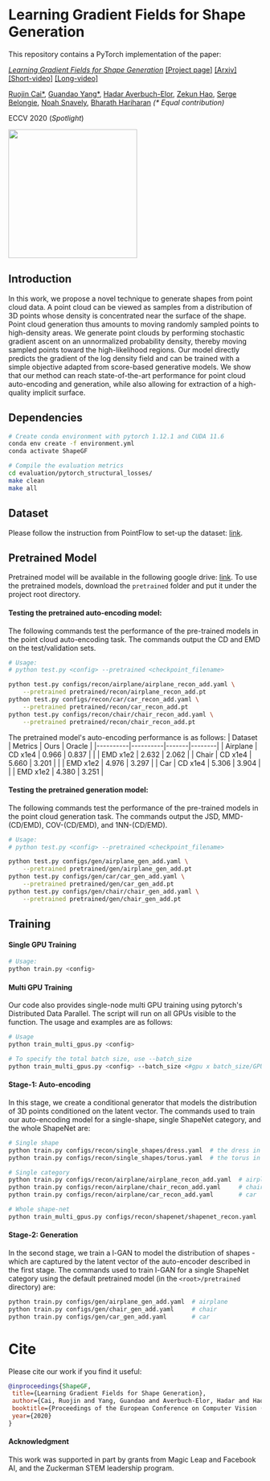 # Learning Gradient Fields for Shape Generation

This repository contains a PyTorch implementation of the paper:

[*Learning Gradient Fields for Shape Generation*](http://www.cs.cornell.edu/~ruojin/ShapeGF/)
[[Project page]](http://www.cs.cornell.edu/~ruojin/ShapeGF/)
[[Arxiv]](https://arxiv.org/abs/2008.06520)
[[Short-video]](https://www.youtube.com/watch?v=HQTbtFzDYAU)
[[Long-video]](https://www.youtube.com/watch?v=xCCdnzt7NPA)

[Ruojin Cai*](http://www.cs.cornell.edu/~ruojin/), 
[Guandao Yang*](https://www.guandaoyang.com/), 
[Hadar Averbuch-Elor](http://www.cs.cornell.edu/~hadarelor/), 
[Zekun Hao](http://www.cs.cornell.edu/~zekun/), 
[Serge Belongie](http://blogs.cornell.edu/techfaculty/serge-belongie/), 
[Noah Snavely](http://www.cs.cornell.edu/~snavely/), 
[Bharath Hariharan](http://home.bharathh.info/)
_(* Equal contribution)_

ECCV 2020 (*Spotlight*)

<p float="left">
    <img src="assets/ShapeGF.gif" height="256"/>
</p>

## Introduction
In this work, we propose a novel technique to generate shapes from point cloud data. A point cloud can be viewed as samples from a distribution of 3D points whose density is concentrated near the surface of the shape. Point cloud generation thus amounts to moving randomly sampled points to high-density areas. We generate point clouds by performing stochastic gradient ascent on an unnormalized probability density, thereby moving sampled points toward the high-likelihood regions. Our model directly predicts the gradient of the log density field and can be trained with a simple objective adapted from score-based generative models. We show that our method can reach state-of-the-art performance for point cloud auto-encoding and generation, while also allowing for extraction of a high-quality implicit surface.

## Dependencies
```bash
# Create conda environment with pytorch 1.12.1 and CUDA 11.6
conda env create -f environment.yml
conda activate ShapeGF

# Compile the evaluation metrics
cd evaluation/pytorch_structural_losses/
make clean
make all
```

## Dataset

Please follow the instruction from PointFlow to set-up the dataset: [link](https://github.com/stevenygd/PointFlow). 

## Pretrained Model 

Pretrained model will be available in the following google drive: [link](https://drive.google.com/drive/folders/1VBtAKSQBKaKoOeTzORbrWcnPoBk9Wl4-?usp=sharing).
To use the pretrained models, download the `pretrained` folder and put it under the project root directory.

#### Testing the pretrained auto-encoding model:
The following commands test the performance of the pre-trained models in the point cloud auto-encoding task.
The commands output the CD and EMD on the test/validation sets.
```bash
# Usage:
# python test.py <config> --pretrained <checkpoint_filename>

python test.py configs/recon/airplane/airplane_recon_add.yaml \
    --pretrained pretrained/recon/airplane_recon_add.pt
python test.py configs/recon/car/car_recon_add.yaml \
    --pretrained pretrained/recon/car_recon_add.pt
python test.py configs/recon/chair/chair_recon_add.yaml \
    --pretrained pretrained/recon/chair_recon_add.pt
```

The pretrained model's auto-encoding performance is as follows:
| Dataset  | Metrics  | Ours  | Oracle |
|----------|----------|-------|--------|
| Airplane | CD x1e4  | 0.966 |  0.837 |
|          | EMD x1e2 | 2.632 |  2.062 |
| Chair    | CD x1e4  | 5.660 |  3.201 |
|          | EMD x1e2 | 4.976 |  3.297 |
| Car      | CD x1e4  | 5.306 |  3.904 |
|          | EMD x1e2 | 4.380 |  3.251 |

#### Testing the pretrained generation model:
The following commands test the performance of the pre-trained models in the point cloud generation task.
The commands output the JSD, MMD-(CD/EMD), COV-(CD/EMD), and 1NN-(CD/EMD).

```bash
# Usage:
# python test.py <config> --pretrained <checkpoint_filename>

python test.py configs/gen/airplane_gen_add.yaml \
    --pretrained pretrained/gen/airplane_gen_add.pt
python test.py configs/gen/car/car_gen_add.yaml \
    --pretrained pretrained/gen/car_gen_add.pt
python test.py configs/gen/chair/chair_gen_add.yaml \
    --pretrained pretrained/gen/chair_gen_add.pt
```


## Training
#### Single GPU Training
```bash
# Usage:
python train.py <config>
```

#### Multi GPU Training

Our code also provides single-node multi GPU training using pytorch's Distributed Data Parallel.
The script will run on all GPUs visible to the function.
The usage and examples are as follows:
```bash
# Usage
python train_multi_gpus.py <config> 

# To specify the total batch size, use --batch_size
python train_multi_gpus.py <config> --batch_size <#gpu x batch_size/GPU>
```

#### Stage-1: Auto-encoding
In this stage, we create a conditional generator that models the distribution of 3D points conditioned on the latent vector.
The commands used to train our auto-encoding model for a single-shape, single ShapeNet category, and the whole ShapeNet are:
```bash
# Single shape
python train.py configs/recon/single_shapes/dress.yaml  # the dress in the teaser
python train.py configs/recon/single_shapes/torus.yaml  # the torus in the teaser

# Single category
python train.py configs/recon/airplane/airplane_recon_add.yaml  # airplane
python train.py configs/recon/airplane/chair_recon_add.yaml     # chair
python train.py configs/recon/airplane/car_recon_add.yaml       # car 

# Whole shape-net
python train_multi_gpus.py configs/recon/shapenet/shapenet_recon.yaml  # ShapeNet
```

#### Stage-2: Generation
In the second stage, we train a l-GAN to model the distribution of shapes - which are captured by the latent vector of the auto-encoder described in the first stage.
The commands used to train l-GAN for a single ShapeNet category using the default pretrained model (in the `<root>/pretrained` directory) are:
```bash
python train.py configs/gen/airplane_gen_add.yaml  # airplane
python train.py configs/gen/chair_gen_add.yaml     # chair
python train.py configs/gen/car_gen_add.yaml       # car 
``` 

# Cite 
Please cite our work if you find it useful: 
```bibtex
@inproceedings{ShapeGF,
 title={Learning Gradient Fields for Shape Generation},
 author={Cai, Ruojin and Yang, Guandao and Averbuch-Elor, Hadar and Hao, Zekun and Belongie, Serge and Snavely, Noah and Hariharan, Bharath},
 booktitle={Proceedings of the European Conference on Computer Vision (ECCV)},
 year={2020}
}
```
#### Acknowledgment
This work was supported in part by grants from Magic Leap and Facebook AI, and the Zuckerman STEM leadership program.

